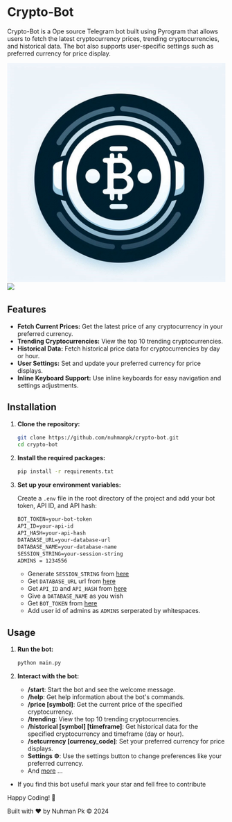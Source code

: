 # Crypto-Bot

Crypto-Bot is a Ope source Telegram bot built using Pyrogram that allows users to fetch the latest cryptocurrency prices, trending cryptocurrencies, and historical data. The bot also supports user-specific settings such as preferred currency for price display.

<img src='./assets/logo.jpeg' max-width=25px max-height=25px/>

<img src='./assets//demo.gif' max-width=20px max-height=20px>

## Features

- **Fetch Current Prices:** Get the latest price of any cryptocurrency in your preferred currency.
- **Trending Cryptocurrencies:** View the top 10 trending cryptocurrencies.
- **Historical Data:** Fetch historical price data for cryptocurrencies by day or hour.
- **User Settings:** Set and update your preferred currency for price displays.
- **Inline Keyboard Support:** Use inline keyboards for easy navigation and settings adjustments.

## Installation

1. **Clone the repository:**

    ```bash
    git clone https://github.com/nuhmanpk/crypto-bot.git
    cd crypto-bot
    ```

2. **Install the required packages:**

    ```bash
    pip install -r requirements.txt
    ```

3. **Set up your environment variables:**

    Create a `.env` file in the root directory of the project and add your bot token, API ID, and API hash:

    ```env
    BOT_TOKEN=your-bot-token
    API_ID=your-api-id
    API_HASH=your-api-hash
    DATABASE_URL=your-database-url
    DATABASE_NAME=your-database-name
    SESSION_STRING=your-session-string
    ADMINS = 1234556
    ```
    - Generate `SESSION_STRING` from [here](https://gist.github.com/nuhmanpk/5b2b29fcecd479754c599c36c0961363)
    - Get `DATABASE_URL` url from [here](https://mongodb.com)
    - Get `API_ID` and `API_HASH` from [here](https://api.telegram.org)
    - Give a `DATABASE_NAME` as you wish
    - Get `BOT_TOKEN` from [here](https://t.me/botfather)
    - Add user id of admins as `ADMINS` serperated by whitespaces.

## Usage

1. **Run the bot:**

    ```bash
    python main.py
    ```

2. **Interact with the bot:**

    - **/start**: Start the bot and see the welcome message.
    - **/help**: Get help information about the bot's commands.
    - **/price [symbol]**: Get the current price of the specified cryptocurrency.
    - **/trending**: View the top 10 trending cryptocurrencies.
    - **/historical [symbol] [timeframe]**: Get historical data for the specified cryptocurrency and timeframe (day or hour).
    - **/setcurrency [currency_code]**: Set your preferred currency for price displays.
    - **Settings ⚙️**: Use the settings button to change preferences like your preferred currency.
    - And [more](https://t.me/bughunterbots) ...

- If you find this bot useful mark your star and fell free to contribute

Happy Coding! 🚀

Built with ❤️ by Nuhman Pk © 2024

